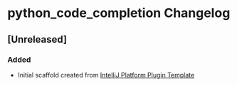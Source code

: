 <!-- Keep a Changelog guide -> https://keepachangelog.com -->

# python_code_completion Changelog

## [Unreleased]
### Added
- Initial scaffold created from [IntelliJ Platform Plugin Template](https://github.com/JetBrains/intellij-platform-plugin-template)
